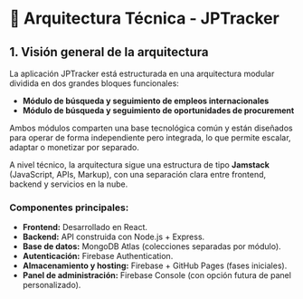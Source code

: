 # 📐 Arquitectura Técnica - JPTracker

## 1. Visión general de la arquitectura

La aplicación JPTracker está estructurada en una arquitectura modular dividida en dos grandes bloques funcionales:

- **Módulo de búsqueda y seguimiento de empleos internacionales**
- **Módulo de búsqueda y seguimiento de oportunidades de procurement**

Ambos módulos comparten una base tecnológica común y están diseñados para operar de forma independiente pero integrada, lo que permite escalar, adaptar o monetizar por separado.

A nivel técnico, la arquitectura sigue una estructura de tipo **Jamstack** (JavaScript, APIs, Markup), con una separación clara entre frontend, backend y servicios en la nube.

### Componentes principales:

- **Frontend:** Desarrollado en React.
- **Backend:** API construida con Node.js + Express.
- **Base de datos:** MongoDB Atlas (colecciones separadas por módulo).
- **Autenticación:** Firebase Authentication.
- **Almacenamiento y hosting:** Firebase + GitHub Pages (fases iniciales).
- **Panel de administración:** Firebase Console (con opción futura de panel personalizado).
